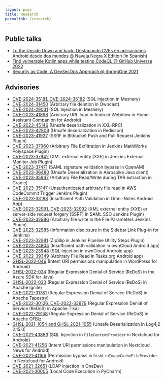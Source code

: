 ```yaml
---
layout: page
title: Research
permalink: /research/
---
```


## Public talks

* [To the Upside Down and back: Destapando CVEs en aplicaciones Android desde dos mundos @ Navaja Negra X Edition](https://www.youtube.com/watch?v=lzgTdJAIYq0) (in Spanish)
* [Find vulnerable Kotlin apps while testing CodeQL @ GitHub Universe 2022](https://www.youtube.com/watch?v=P1wqo276KjU)
* [Security as Code: A DevSecOps Approach @ SpringOne 2021](https://www.youtube.com/watch?v=HQ7oVA0-N1o)

## Advisories

* [CVE-2024-35181, CVE-2024-35182](https://securitylab.github.com/advisories/GHSL-2024-013_GHSL-2024-014_Meshery/) (SQL injection in Meshery)
* [CVE-2024-31450](https://securitylab.github.com/advisories/GHSL-2023-277_Owncast/) (Arbitrary file deletion in Owncast)
* [CVE-2024-29031](https://securitylab.github.com/advisories/GHSL-2023-249_Meshery/) (SQL Injection in Meshery)
* [CVE-2023-41898](https://github.blog/2023-11-30-securing-our-home-labs-home-assistant-code-review/#cve-2023-41898-ghsl-2023-142arbitrary-url-load-in-android-webview-in-myactivity-kt) (Arbitrary URL load in Android WebView in Home Assistant Companion for Android)
* [CVE-2023-45146](https://securitylab.github.com/advisories/GHSL-2023-052_XXL-RPC/) (Unsafe deserialization in XXL-RPC)
* [CVE-2023-42809](https://securitylab.github.com/advisories/GHSL-2023-053_Redisson/) (Unsafe deserialization in Redisson)
* [CVE-2023-41937](https://securitylab.github.com/advisories/GHSL-2023-114_Bitbucket_Push_and_Pull_Request_Plugin/) (SSRF in Bitbucket Push and Pull Request Jenkins Plugin)
* [CVE-2023-37960](https://securitylab.github.com/advisories/GHSL-2023-079_Jenkins_MathWorks_Polyspace_Plugin/) (Arbitrary File Exfiltration in Jenkins MathWorks Polyspace Plugin)
* [CVE-2023-37942](https://securitylab.github.com/advisories/GHSL-2023-056_Jenkins_External_Monitor_Job_Plugin/) (XML external entity (XXE) in Jenkins External Monitor Job Plugin)
* [CVE-2023-37471](https://securitylab.github.com/advisories/GHSL-2023-143_GHSL-2023-144_OpenAM/) (SAML signature validation bypass in OpenAM)
* [CVE-2023-36480](https://securitylab.github.com/advisories/GHSL-2023-044_Aerospike_Java_Client/) (Unsafe Deserialization in Aerospike Java client)
* [CVE-2023-35947](https://securitylab.github.com/advisories/GHSL-2023-120_Gradle/) (Arbitrary File Read/Write during TAR extraction in Gradle)
* [CVE-2023-35147](https://securitylab.github.com/advisories/GHSL-2023-054_AWS_CodeCommit_Trigger_Plugin/) (Unauthenticated arbitrary file read in AWS CodeCommit Trigger Jenkins Plugin)
* [CVE-2023-33188](https://securitylab.github.com/advisories/GHSL-2022-065_Omni-Notes/) (Insufficient Path Validation in Omni-Notes Android App)
* [CVE-2023-32991, CVE-2023-32992](https://securitylab.github.com/advisories/GHSL-2023-055_SAML_Single_Sign_On__SSO__for_Jenkins/) (XML external entity (XXE) or server-side request forgery (SSRF) in SAML SSO Jenkins Plugin)
* [CVE-2023-32986](https://securitylab.github.com/advisories/GHSL-2023-077_File_Parameters_Plugin/) (Arbitrary file write in the File Parameters Jenkins Plugin)
* [CVE-2023-32985](https://securitylab.github.com/advisories/GHSL-2023-076_Sidebar_Link_Plug-in_for_Jenkins/) (Information disclosure in the Sidebar Link Plug-in for Jenkins)
* [CVE-2023-32981](https://securitylab.github.com/advisories/GHSL-2023-058_GHSL-2023-059_Pipeline_Utility_Steps_Plugin/) (ZipSlip in Jenkins Pipeline Utility Steps Plugin)
* [CVE-2023-24804](https://securitylab.github.com/advisories/GHSL-2022-059_GHSL-2022-060_Owncloud_Android_app/#issue-2-insufficient-path-validation-in-receiveexternalfilesactivityjava-ghsl-2022-060) (Insufficient path validation in ownCloud Android app)
* [CVE-2023-23948](https://securitylab.github.com/advisories/GHSL-2022-059_GHSL-2022-060_Owncloud_Android_app/#issue-1-sql-injection-in-filecontentproviderkt-ghsl-2022-059) (SQL Injection in ownCloud Android app)
* [CVE-2022-39349](https://securitylab.github.com/advisories/GHSL-2022-062_Tasks_org/) (Arbitrary File Read in Tasks.org Android app)
* [GHSL-2022-046](https://securitylab.github.com/advisories/GHSL-2022-046_WordPress_for_Android/) (Intent URI permissions manipulation in WordPress for Android)
* [GHSL-2022-024](https://securitylab.github.com/advisories/GHSL-2022-024_Azure_SDK_for_Java/) (Regular Expression Denial of Service (ReDoS) in the Azure SDK for Java)
* [GHSL-2022-023](https://securitylab.github.com/advisories/GHSL-2022-023_Apache_Ignite/) (Regular Expression Denial of Service (ReDoS) in Apache Ignite)
* [CVE-2022-31781](https://securitylab.github.com/advisories/GHSL-2022-022_Apache_Tapestry/) (Regular Expression Denial of Service (ReDoS) in Apache Tapestry)
* [CVE-2022-30126, CVE-2022-33879](https://securitylab.github.com/advisories/GHSL-2022-021_Apache_Tika/) (Regular Expression Denial of Service (ReDoS) in Apache Tika)
* [CVE-2022-29158](https://securitylab.github.com/advisories/GHSL-2022-025_Apache_OFBiz/) (Regular Expression Denial of Service (ReDoS) in Apache OFBiz
* [GHSL-2021-1054 and GHSL-2021-1055](https://securitylab.github.com/advisories/GHSL-2021-1054_GHSL-2021-1055_log4j2/) (Unsafe Deserialization in Log4j2 2.15.0)
* [CVE-2021-43863](https://securitylab.github.com/advisories/GHSL-2021-1007-Nextcloud_Android_app/#issue-1-sql-injection-in-filecontentprovider-ghsl-2021-1007) (SQL Injection in `FileContentProvider` in Nextcloud for Android)
* [CVE-2021-41256](https://securitylab.github.com/advisories/GHSL-2021-1033_Nextcloud_News_for_Android/) (Intent URI permissions manipulation in Nextcloud News for Android)
* [CVE-2021-41166](https://securitylab.github.com/advisories/GHSL-2021-1007-Nextcloud_Android_app/#issue-2-permission-bypass-in-disklruimagecachefileprovider-ghsl-2021-1008) (Permission bypass in `DiskLruImageCacheFileProvider` in Nextcloud for Android)
* [CVE-2021-32651](https://github.com/theonedev/onedev/security/advisories/GHSA-5864-2496-4xjf) (LDAP injection in OneDev)
* [CVE-2021-30005](https://cve.mitre.org/cgi-bin/cvename.cgi?name=CVE-2021-30005) (Local Code Execution in PyCharm)

